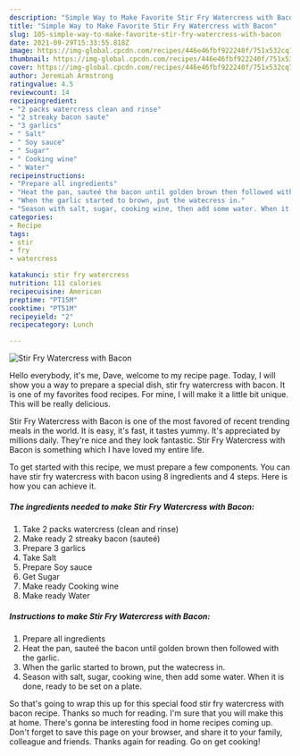```yaml
---
description: "Simple Way to Make Favorite Stir Fry Watercress with Bacon"
title: "Simple Way to Make Favorite Stir Fry Watercress with Bacon"
slug: 105-simple-way-to-make-favorite-stir-fry-watercress-with-bacon
date: 2021-09-29T15:33:55.818Z
image: https://img-global.cpcdn.com/recipes/446e46fbf922240f/751x532cq70/stir-fry-watercress-with-bacon-recipe-main-photo.jpg
thumbnail: https://img-global.cpcdn.com/recipes/446e46fbf922240f/751x532cq70/stir-fry-watercress-with-bacon-recipe-main-photo.jpg
cover: https://img-global.cpcdn.com/recipes/446e46fbf922240f/751x532cq70/stir-fry-watercress-with-bacon-recipe-main-photo.jpg
author: Jeremiah Armstrong
ratingvalue: 4.5
reviewcount: 14
recipeingredient:
- "2 packs watercress clean and rinse"
- "2 streaky bacon saute"
- "3 garlics"
- " Salt"
- " Soy sauce"
- " Sugar"
- " Cooking wine"
- " Water"
recipeinstructions:
- "Prepare all ingredients"
- "Heat the pan, sauteé the bacon until golden brown then followed with the garlic."
- "When the garlic started to brown, put the watecress in."
- "Season with salt, sugar, cooking wine, then add some water. When it is done, ready to be set on a plate."
categories:
- Recipe
tags:
- stir
- fry
- watercress

katakunci: stir fry watercress 
nutrition: 111 calories
recipecuisine: American
preptime: "PT15M"
cooktime: "PT51M"
recipeyield: "2"
recipecategory: Lunch

---
```



![Stir Fry Watercress with Bacon](https://img-global.cpcdn.com/recipes/446e46fbf922240f/751x532cq70/stir-fry-watercress-with-bacon-recipe-main-photo.jpg)

Hello everybody, it's me, Dave, welcome to my recipe page. Today, I will show you a way to prepare a special dish, stir fry watercress with bacon. It is one of my favorites food recipes. For mine, I will make it a little bit unique. This will be really delicious.



Stir Fry Watercress with Bacon is one of the most favored of recent trending meals in the world. It is easy, it's fast, it tastes yummy. It's appreciated by millions daily. They're nice and they look fantastic. Stir Fry Watercress with Bacon is something which I have loved my entire life.


To get started with this recipe, we must prepare a few components. You can have stir fry watercress with bacon using 8 ingredients and 4 steps. Here is how you can achieve it.

<!--inarticleads1-->

##### The ingredients needed to make Stir Fry Watercress with Bacon:

1. Take 2 packs watercress (clean and rinse)
1. Make ready 2 streaky bacon (sauteé)
1. Prepare 3 garlics
1. Take  Salt
1. Prepare  Soy sauce
1. Get  Sugar
1. Make ready  Cooking wine
1. Make ready  Water




<!--inarticleads2-->

##### Instructions to make Stir Fry Watercress with Bacon:

1. Prepare all ingredients
1. Heat the pan, sauteé the bacon until golden brown then followed with the garlic.
1. When the garlic started to brown, put the watecress in.
1. Season with salt, sugar, cooking wine, then add some water. When it is done, ready to be set on a plate.




So that's going to wrap this up for this special food stir fry watercress with bacon recipe. Thanks so much for reading. I'm sure that you will make this at home. There's gonna be interesting food in home recipes coming up. Don't forget to save this page on your browser, and share it to your family, colleague and friends. Thanks again for reading. Go on get cooking!
